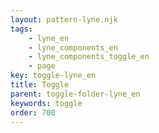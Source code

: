 ```yaml
---
layout: pattern-lyne.njk
tags: 
    - lyne_en
    - lyne_components_en
    - lyne_components_toggle_en
    - page
key: toggle-lyne_en
title: Toggle
parent: toggle-folder-lyne_en
keywords: toggle
order: 700
---
```

